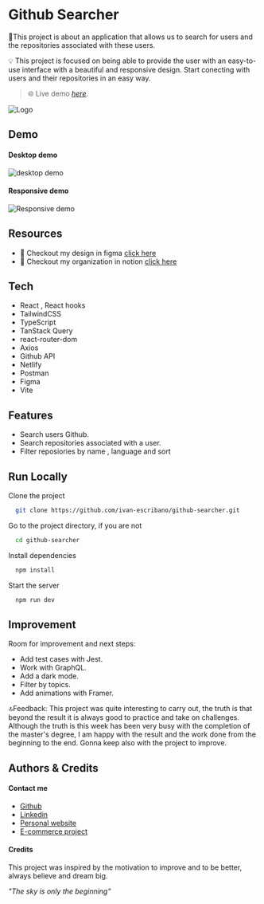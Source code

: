 
# Github Searcher

🔎This project is about an application that allows us to search for users and the repositories associated with these users.

💡 This project is focused on being able to provide the user with an easy-to-use interface with a beautiful and responsive design. Start conecting with  users and their repositories in an easy way.


> 🌐 Live demo [_here_](https://github-searcher-ivan.netlify.app/).

![Logo](https://res.cloudinary.com/dlpvgtdlv/image/upload/v1668282611/github-searcher/github-logo_tiqikz.png)
## Demo

#### Desktop demo
![desktop demo](https://res.cloudinary.com/dlpvgtdlv/image/upload/v1668465911/github-searcher/desktop_y5kggs.gif)

#### Responsive demo
![Responsive demo](https://res.cloudinary.com/dlpvgtdlv/image/upload/v1668466318/github-searcher/mobile_ivujz9.gif)
## Resources

- 🎨 Checkout my design in figma [click here](https://www.figma.com/file/HzV5VO7H78ZtiOasOyokfK/GITHUB-SEARCHER?node-id=0%3A1&t=XnyUj3oRLPOjdz68-1)
- 📅 Checkout my organization in notion [click here](https://sour-linen-3ee.notion.site/MVST-TECNICHAL-6db9119312f34fd6b210d43d493b1bae)
## Tech

- React , React hooks
- TailwindCSS
- TypeScript
- TanStack Query
- react-router-dom
- Axios
- Github API
- Netlify
- Postman
- Figma
- Vite 





## Features

- Search users Github.
- Search repositories associated with a user.
- Filter reposiories by name , language and sort





## Run Locally

Clone the project

```bash
  git clone https://github.com/ivan-escribano/github-searcher.git
```

Go to the project directory, if you are not

```bash
  cd github-searcher
```

Install dependencies

```bash
  npm install
```

Start the server

```bash
  npm run dev
```


## Improvement

Room for improvement and next steps:
- Add test cases with Jest.
- Work with GraphQL.
- Add a dark mode.
- Filter by topics.
- Add animations with Framer.

🔝Feedback: 
This project was quite interesting to carry out, the truth is that beyond the result it is always good to practice and take on challenges. Although the truth is this week has been very busy with the completion of the master's degree, I am happy with the result and the work done from the beginning to the end. Gonna keep also with the project to improve.
## Authors & Credits

#### Contact me
- [Github](https://github.com/ivan-escribano)
- [Linkedin](https://github.com/ivan-escribano)
- [Personal website](https://personal-website-ivan-escribano.vercel.app)
- [E-commerce project](https://react-ecommerce-mobile-ivan.vercel.app/)


#### Credits
This project was inspired by the motivation to improve and to be better, always believe and dream big.

*"The sky is only the beginning"*


